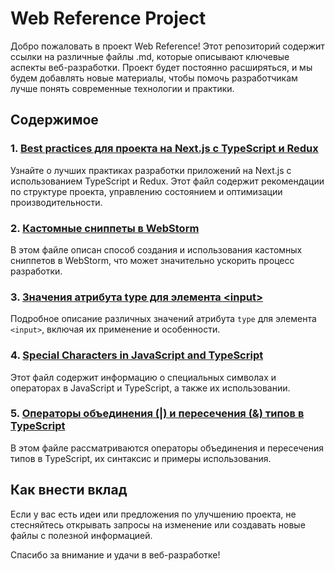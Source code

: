 # Web Reference Project

Добро пожаловать в проект Web Reference! Этот репозиторий содержит ссылки на различные файлы .md, которые описывают ключевые аспекты веб-разработки. Проект будет постоянно расширяться, и мы будем добавлять новые материалы, чтобы помочь разработчикам лучше понять современные технологии и практики.

## Содержимое

### 1. [Best practices для проекта на Next.js с TypeScript и Redux](best-practices-next-ts-redux.md)
Узнайте о лучших практиках разработки приложений на Next.js с использованием TypeScript и Redux. Этот файл содержит рекомендации по структуре проекта, управлению состоянием и оптимизации производительности.

### 2. [Кастомные сниппеты в WebStorm](custom-snippets-in-webstorm.md)
В этом файле описан способ создания и использования кастомных сниппетов в WebStorm, что может значительно ускорить процесс разработки.

### 3. [Значения атрибута type для элемента \<input>](input-types.md)
Подробное описание различных значений атрибута `type` для элемента `<input>`, включая их применение и особенности.

### 4. [Special Characters in JavaScript and TypeScript](special-characters-and-operators.md)
Этот файл содержит информацию о специальных символах и операторах в JavaScript и TypeScript, а также их использовании.

### 5. [Операторы объединения (|) и пересечения (&) типов в TypeScript](type-unions-and-intersections.md)
В этом файле рассматриваются операторы объединения и пересечения типов в TypeScript, их синтаксис и примеры использования.

## Как внести вклад

Если у вас есть идеи или предложения по улучшению проекта, не стесняйтесь открывать запросы на изменение или создавать новые файлы с полезной информацией.

Спасибо за внимание и удачи в веб-разработке!
